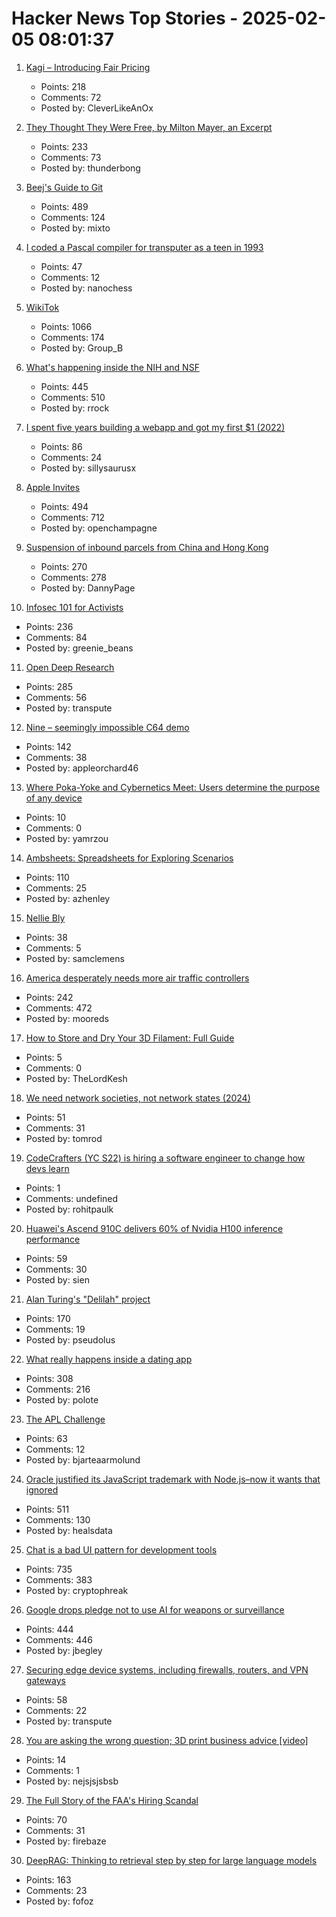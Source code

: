 # Hacker News Top Stories - 2025-02-05 08:01:37

1. [Kagi – Introducing Fair Pricing](https://kagi.com/changelog#6155)
   - Points: 218
   - Comments: 72
   - Posted by: CleverLikeAnOx

2. [They Thought They Were Free, by Milton Mayer, an Excerpt](https://press.uchicago.edu/Misc/Chicago/511928.htm)
   - Points: 233
   - Comments: 73
   - Posted by: thunderbong

3. [Beej's Guide to Git](https://beej.us/guide/bggit/)
   - Points: 489
   - Comments: 124
   - Posted by: mixto

4. [I coded a Pascal compiler for transputer as a teen in 1993](https://nanochess.org/pascal.html)
   - Points: 47
   - Comments: 12
   - Posted by: nanochess

5. [WikiTok](https://wikitok.vercel.app/)
   - Points: 1066
   - Comments: 174
   - Posted by: Group_B

6. [What's happening inside the NIH and NSF](https://www.science.org/content/blog-post/what-s-happening-inside-nih)
   - Points: 445
   - Comments: 510
   - Posted by: rrock

7. [I spent five years building a webapp and got my first $1 (2022)](https://codingcafe.jp/posts/signal-5yrs)
   - Points: 86
   - Comments: 24
   - Posted by: sillysaurusx

8. [Apple Invites](https://www.apple.com/newsroom/2025/02/introducing-apple-invites-a-new-app-that-brings-people-together/)
   - Points: 494
   - Comments: 712
   - Posted by: openchampagne

9. [Suspension of inbound parcels from China and Hong Kong](https://about.usps.com/newsroom/service-alerts/international/suspension-of-inbound-parcels-from-china-and-hong-kong.htm)
   - Points: 270
   - Comments: 278
   - Posted by: DannyPage

10. [Infosec 101 for Activists](https://infosecforactivists.org)
   - Points: 236
   - Comments: 84
   - Posted by: greenie_beans

11. [Open Deep Research](https://github.com/huggingface/smolagents/tree/main/examples/open_deep_research)
   - Points: 285
   - Comments: 56
   - Posted by: transpute

12. [Nine – seemingly impossible C64 demo](https://linusakesson.net/scene/nine/index.php)
   - Points: 142
   - Comments: 38
   - Posted by: appleorchard46

13. [Where Poka-Yoke and Cybernetics Meet: Users determine the purpose of any device](https://stream.syscoi.com/2019/10/29/where-poka-yoke-and-cybernetics-meet-quality-digest-harish-jose/)
   - Points: 10
   - Comments: 0
   - Posted by: yamrzou

14. [Ambsheets: Spreadsheets for Exploring Scenarios](https://www.inkandswitch.com/ambsheets/)
   - Points: 110
   - Comments: 25
   - Posted by: azhenley

15. [Nellie Bly](https://en.wikipedia.org/wiki/Nellie_Bly)
   - Points: 38
   - Comments: 5
   - Posted by: samclemens

16. [America desperately needs more air traffic controllers](https://www.cnn.com/2025/02/04/business/air-traffic-controller-shortage/index.html)
   - Points: 242
   - Comments: 472
   - Posted by: mooreds

17. [How to Store and Dry Your 3D Filament: Full Guide](https://syntaxglow.com/2025/02/01/how-to-store-and-dry-your-3d-filament-a-complete-guide/)
   - Points: 5
   - Comments: 0
   - Posted by: TheLordKesh

18. [We need network societies, not network states (2024)](https://www.cip.org/blog/network-societies)
   - Points: 51
   - Comments: 31
   - Posted by: tomrod

19. [CodeCrafters (YC S22) is hiring a software engineer to change how devs learn](https://www.ycombinator.com/companies/codecrafters/jobs/EL4Oqs1-software-engineer-growth-retention)
   - Points: 1
   - Comments: undefined
   - Posted by: rohitpaulk

20. [Huawei's Ascend 910C delivers 60% of Nvidia H100 inference performance](https://www.tomshardware.com/tech-industry/artificial-intelligence/deepseek-research-suggests-huaweis-ascend-910c-delivers-60-percent-nvidia-h100-inference-performance)
   - Points: 59
   - Comments: 30
   - Posted by: sien

21. [Alan Turing's "Delilah" project](https://spectrum.ieee.org/alan-turings-delilah)
   - Points: 170
   - Comments: 19
   - Posted by: pseudolus

22. [What really happens inside a dating app](https://blog.luap.info/what-really-happens-inside-a-dating-app.html)
   - Points: 308
   - Comments: 216
   - Posted by: polote

23. [The APL Challenge](https://challenge.dyalog.com/)
   - Points: 63
   - Comments: 12
   - Posted by: bjarteaarmolund

24. [Oracle justified its JavaScript trademark with Node.js–now it wants that ignored](https://deno.com/blog/deno-v-oracle2)
   - Points: 511
   - Comments: 130
   - Posted by: healsdata

25. [Chat is a bad UI pattern for development tools](https://danieldelaney.net/chat/)
   - Points: 735
   - Comments: 383
   - Posted by: cryptophreak

26. [Google drops pledge not to use AI for weapons or surveillance](https://www.washingtonpost.com/technology/2025/02/04/google-ai-policies-weapons-harm)
   - Points: 444
   - Comments: 446
   - Posted by: jbegley

27. [Securing edge device systems, including firewalls, routers, and VPN gateways](https://www.nsa.gov/Press-Room/Press-Releases-Statements/Press-Release-View/Article/4052657/joint-publications-focus-on-mitigation-strategies-for-edge-devices/)
   - Points: 58
   - Comments: 22
   - Posted by: transpute

28. [You are asking the wrong question; 3D print business advice [video]](https://www.youtube.com/watch?v=kBv48GkasnQ)
   - Points: 14
   - Comments: 1
   - Posted by: nejsjsjsbsb

29. [The Full Story of the FAA's Hiring Scandal](https://www.tracingwoodgrains.com/p/the-full-story-of-the-faas-hiring)
   - Points: 70
   - Comments: 31
   - Posted by: firebaze

30. [DeepRAG: Thinking to retrieval step by step for large language models](https://arxiv.org/abs/2502.01142)
   - Points: 163
   - Comments: 23
   - Posted by: fofoz

